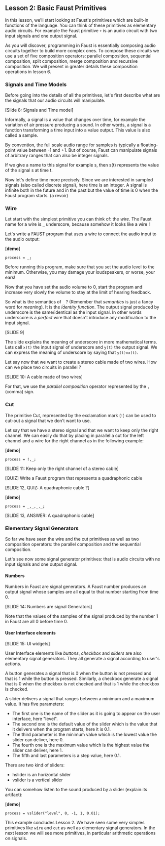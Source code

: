 
## Lesson 2: Basic Faust Primitives

In this lesson, we'll start looking at Faust's primitives which are
built-in functions of the language. You can think of these primitives as
elementary audio circuits. For example the Faust primitive `+` is an audio
circuit with two input signals and one output signal.

As you will discover, programming in Faust is essentially composing audio
circuits together to build more complex ones. To compose these circuits we
use a set of five composition operators: parallel composition, sequential
composition, split composition, merge composition and recursive composition.
We will present in greater details these composition operations in lesson 6.

### Signals and Time Models

Before going into the details of all the primitives, let's first describe
what are the signals that our audio circuits will manipulate.

[Slide 8: Signals and Time model]

Informally, a signal is a value that changes over time, for example the
variation of air pressure producing a sound. In other words, a signal is a
function transforming a time input into a value output. This value is
also called a sample.

By convention, the full scale audio range for samples is typically a floating-point value
between -1 and +1. But of course, Faust can manipulate signals of arbitrary
ranges that can also be integer signals.


If we give a name to this signal for example s, then s(t) represents the
value of the signal s at time t.

Now let's define time more precisely. Since we are interested in sampled
signals (also called discrete signal), here time is an integer. A signal is
infinite both in the future and in the past but the value of time is 0 when the
Faust program starts. (a revoir)


### Wire
Let start with the simplest primitive you can think of: the _wire_. The Faust name
for a wire is `_` underscore, because somehow it looks like a wire !

Let's write a FAUST program that uses a wire to connect the audio input to the audio output:

[**demo**]

    process = _;


Before running this program, make sure that you set the audio level to the
minimum. Otherwise, you may damage your loudspeakers, or worse, your ears!

Now that you have set the audio volume to 0, start the program and increase
very slowly the volume to stay at the limit of hearing feedback.

So what is the semantics of `_` ? (Remember that _semantics_ is just a fancy
word for _meaning_). It is the _identity function_. The output signal
produced by underscore is the same/identical as the input signal. In other words
underscore is a _perfect_ wire that doesn't introduce any modification to
the input signal.

[SLIDE 9]

The slide explains the meaning of underscore in more mathematical terms. Lets
call `x(t)` the input signal of underscore and `y(t)` the output signal. We can
express the meaning of underscore by saying that `y(t)=x(t)`.

Let say now that we want to create a stereo cable made of two wires.
How can we place two circuits in parallel ?

[SLIDE 10: A cable made of two wires]

For that, we use the _parallel composition_ operator represented by the `,`
(comma) sign.

### Cut
The primitive Cut, represented by the exclamation mark (`!`) can be used to cut-out a
signal that we don't want to use.

Let say that we have a stereo signal and that we want to keep only the right channel.
We can easily do that by placing in parallel a cut for the left channel and a wire for
the right channel as in the following example:

[**demo**]

    process = !,_;


[SLIDE 11: Keep only the right channel of a stereo cable]

[QUIZ]
Write a Faust program that represents a quadraphonic cable

[SLIDE 12, QUIZ: A quadraphonic cable ?]

[**demo**]

    process = _,_,_,_;

[SLIDE 13, ANSWER: A quadraphonic cable]

### Elementary Signal Generators

So far we have seen the wire and the cut primitives as well as two composition operators:
the parallel composition and the sequential composition.

Let's see now some signal generator primitives: that is audio circuits with no input signals and one output signal.

#### Numbers

Numbers in Faust are signal generators. A Faust number produces an output signal whose
samples are all equal to that number starting from time 0.

[SLIDE 14: Numbers are signal Generators]

Note that the values of the samples of the signal produced by the number 1 in
Faust are all 0 before time 0.

#### User Interface elements

[SLIDE 15: UI widgets]

User Interface elements like _buttons_, _checkbox_ and _sliders_ are also elementary signal generators.
They all generate a signal according to user's actions.

A button generates a signal that is 0 when the button is not pressed and that is 1 while the button
is pressed. Similarly, a checkbox generate a signal that is 0 when the checkbox is not checked and
that is 1 while the checkbox is checked.


A slider delivers a signal that ranges between a minimum and a maximum value. It has five parameters:
- The first one is the name of the slider as it is going to appear on the user interface, here "level".
- The second one is the default value of the slider which is the value that it delivers when the program starts,
here it is 0.1.
- The third parameter is the minimum value which is the lowest value the slider can deliver,
here 0.
- The fourth one is the maximum value which is the highest value the slider can deliver, here 1.
- The fifth and last parameters is a step value, here 0.1.

There are two kind of sliders:
- hslider is an horizontal slider
- vslider is a vertical slider

You can somehow listen to the sound produced by a slider (explain its artifact):

[**demo**]

    process = vslider("level", 0, -1, 1, 0.01);


This example concludes Lesson 2. We have seen some very simples primitives like `wire` and `cut` as well as elementary signal generators. In the next lesson we will see more
primitives, in particular arithmetic operations on signals.

